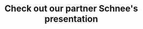 ---
enable: true
title: "Check out our partner Schnee's presentation"
description: "Get involved with their dedication and professionalism."
video: "https://www.youtube-nocookie.com/embed/LwgDYwJ5qXA"



# don't create a separate page
_build:
  render: "never"
---